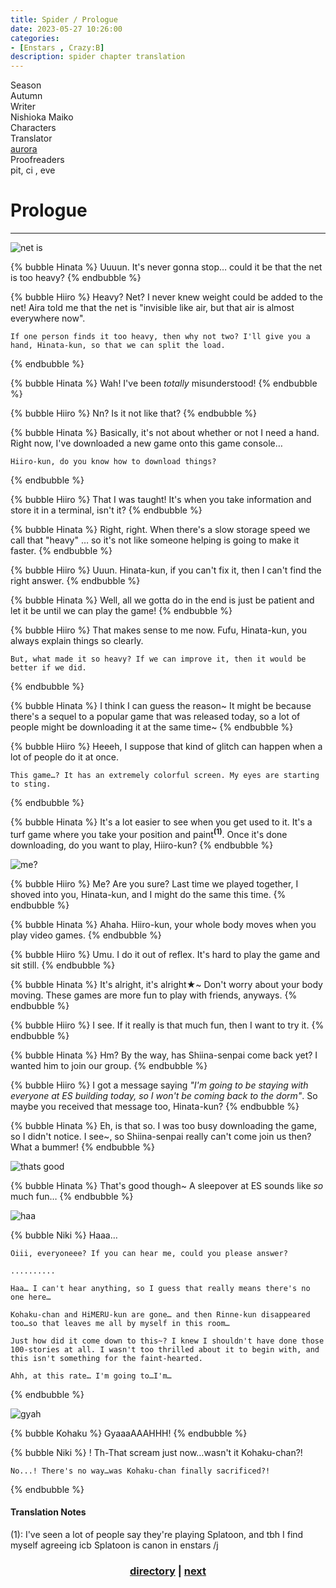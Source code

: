 ```yaml
---
title: Spider / Prologue
date: 2023-05-27 10:26:00
categories:
- [Enstars , Crazy:B]
description: spider chapter translation
---
```



<div class="info-area">
  <div class="info">
    <div class="info-item season">
      <div class="label">
        Season
      </div>
      <div class="value">
        Autumn
      </div>
    </div>
    <div class="info-item writer">
      <div class="label">
        Writer
      </div>
      <div class="value">
      Nishioka Maiko
<!-- STORY WRITER NAME -->
      </div>
    </div>
    <div class="info-item characters">
      <div class="label">
        Characters
      </div>
      <div class="value">
        <a href="/tags/Aoi-Hinata/" character="Hinata" title="Hinata"></a>
        <a href="/tags/Amagi-Hiiro/" character="Hiiro" title="Hiiro"></a>
        <a href="/tags/Oukawa-Kohaku/" character="Kohaku" title="Kohaku"></a>
        <a href="/tags/Shiina-Niki/" character="Niki" title="Niki"></a>
      </div>
    </div>
    <div class="info-item tl">
      <div class="label">
        Translator
      </div>
      <div class="value">
        <a href="https://twitter.com/azurecrystalz">aurora</a>
      </div>
    </div>
  <div class="info-item pr">
    <div class="label">
      Proofreaders
    </div>
  <div class="value">
  pit, ci , eve
<!-- PROOFREADER LIST (IF ANY) -->
</div>
</div>
</div>
</div>

<!-- more -->

<div style="margin-top: 3%">
  <style>
    .hint--error.hint--top-left:before, .hint--error.hint--top-right:before, .hint--error.hint--top:before {
    border-top-color: #6a3446;
    }
    .hint--error:after {
    background-color: #6a3446;
    text-shadow: 0 -1px 0px #592726;
    }
    [character] {
      --dark-mode: hsl(var(--hue), 30%, 30%);
      display: flex;
    }
    [character]::before {
      position: absolute;
      margin-left: 75px;
    }
    [character] p {
      max-width: calc(100% - 75px);
      margin-left: 75px;
      color: inherit;
    }
    :root[theme='dark'] [character] p {
      background: var(--dark-mode);
    }
    :root[theme='dark'] [character] p .thought {
      color: #9f9fff;
    }
    :root[theme='light'] [character] p {
      background: var(--light-mode);
    }
    [character] p:first-child {
      margin-top: 20px;
      border-top-left-radius: 0px;
    }
    [character] p:first-child::before {
      position: absolute;
      left: 0;
    }
    [character]::after {
      display: none;
      left: 65px;
      top: 37px;
    }
    .msr-narration {
      display: flex;
      align-items: center;
      margin: 20px 0px;
      gap: 5px;
    }
    .msr-narration::before {
      content: "";
      display: inline-block;
      background: var(--article-text);
      height: 1px;
      width: 15%;
    }
    .msr-narration p {
      margin: 0;
    }
    @media (max-width: 650px) {
    [character] p {
        margin:0 0 .4em 65px;
        padding: .72em;
        margin-left: 55px !important;
    }
    [character]::before,[character][hidden]::before,[character][unknown]::before {
        margin-left: 70px;
        margin-left: 55px !important;
    }
}    
  </style>

  
  # Prologue
  ***
  ![net is](https://64.media.tumblr.com/8944368e0b981b7fa77d98b9b30e5138/5b9ab7949c23ea34-5b/s2048x3072/572d21ae1023a7dc33b1c346f10b7b59f8ebda2f.pnj)

  {% bubble Hinata %}
    Uuuun. It's never gonna stop… could it be that the net is too heavy?
  {% endbubble %}

  {% bubble Hiiro %}
    Heavy? Net? I never knew weight could be added to the net! Aira told me that the net is "invisible like air, but that air is almost everywhere now".
    
    If one person finds it too heavy, then why not two? I'll give you a hand, Hinata-kun, so that we can split the load.
  {% endbubble %}

  {% bubble Hinata %}
    Wah! I've been *totally* misunderstood!
  {% endbubble %}

  {% bubble Hiiro %}
    Nn? Is it not like that?
  {% endbubble %}

  {% bubble Hinata %}
    Basically, it's not about whether or not I need a hand. Right now, I've downloaded a new game onto this game console…
    
    Hiiro-kun, do you know how to download things?
  {% endbubble %}

  {% bubble Hiiro %}
    That I was taught! It's when you take information and store it in a terminal, isn't it?
  {% endbubble %}

  {% bubble Hinata %}
    Right, right. When there's a slow storage speed we call that "heavy" … so it's not like someone helping is going to make it faster.
  {% endbubble %}

  {% bubble Hiiro %}
    Uuun. Hinata-kun, if you can't fix it, then I can't find the right answer.
  {% endbubble %}

  {% bubble Hinata %}
    Well, all we gotta do in the end is just be patient and let it be until we can play the game!
  {% endbubble %}

  {% bubble Hiiro %}
    That makes sense to me now. Fufu, Hinata-kun, you always explain things so clearly.
    
    But, what made it so heavy? If we can improve it, then it would be better if we did.
  {% endbubble %}

  {% bubble Hinata %}
    I think I can guess the reason~ It might be because there's a sequel to a popular game that was released today, so a lot of people might be downloading it at the same time~
  {% endbubble %}

  {% bubble Hiiro %}
    Heeeh, I suppose that kind of glitch can happen when a lot of people do it at once.
    
    This game…? It has an extremely colorful screen. My eyes are starting to sting.
  {% endbubble %}

  {% bubble Hinata %}
    It's a lot easier to see when you get used to it. It's a turf game where you take your position and paint<sup>**(1)**</sup>. Once it's done downloading, do you want to play, Hiiro-kun?
  {% endbubble %}

  ![me?](https://64.media.tumblr.com/afecbc0854e86149e92e2d3bcaf0ae38/5b9ab7949c23ea34-a1/s2048x3072/1b462702c7f59fa7eadd7d9b430eddfcbae1e897.pnj)

  {% bubble Hiiro %}
    Me? Are you sure? Last time we played together, I shoved into you, Hinata-kun, and I might do the same this time.
  {% endbubble %}

  {% bubble Hinata %}
    Ahaha. Hiiro-kun, your whole body moves when you play video games.
  {% endbubble %}

  {% bubble Hiiro %}
    Umu. I do it out of reflex. It's hard to play the game and sit still.
  {% endbubble %}

  {% bubble Hinata %}
    It's alright, it's alright★~ Don't worry about your body moving. These games are more fun to play with friends, anyways.
  {% endbubble %}

  {% bubble Hiiro %}
    I see. If it really is that much fun, then I want to try it.
  {% endbubble %}

  {% bubble Hinata %}
    Hm? By the way, has Shiina-senpai come back yet? I wanted him to join our group.
  {% endbubble %}

  {% bubble Hiiro %}
    I got a message saying *"I'm going to be staying with everyone at ES building today, so I won't be coming back to the dorm"*. So maybe you received that message too, Hinata-kun?
  {% endbubble %}

  {% bubble Hinata %}
    Eh, is that so. I was too busy downloading the game, so I didn't notice.
    I see~, so Shiina-senpai really can't come join us then? What a bummer!
  {% endbubble %}

  ![thats good](https://64.media.tumblr.com/507dbd8c1829414c8c3af862d067b8f8/5b9ab7949c23ea34-ae/s2048x3072/def4508aced4fb933e471bca58585751b6c04099.pnj)

  {% bubble Hinata %}
    That's good though~ A sleepover at ES sounds like *so* much fun…
  {% endbubble %}

  ![haa](https://64.media.tumblr.com/f2526c400eee87adb56beb10e300fc71/5b9ab7949c23ea34-7b/s2048x3072/bb4c9158fc5a7ee66be65cdb270c42012d107a3f.pnj)

  {% bubble Niki %}
    Haaa…
    
    Oiii, everyoneee? If you can hear me, could you please answer?

    ..........

    Haa… I can't hear anything, so I guess that really means there's no one here…
    
    Kohaku-chan and HiMERU-kun are gone… and then Rinne-kun disappeared too…so that leaves me all by myself in this room…
    
    Just how did it come down to this~? I knew I shouldn't have done those 100-stories at all. I wasn't too thrilled about it to begin with, and this isn't something for the faint-hearted.
    
    Ahh, at this rate… I'm going to…I'm…
  {% endbubble %}

  ![gyah](https://64.media.tumblr.com/7ad786495d18556db3d5cc866d05308c/5b9ab7949c23ea34-e8/s2048x3072/f1d2419e8ee3e4811ba5db18d2130a7b2e9c3f26.pnj)

  {% bubble Kohaku %}
    GyaaaAAAHHH!
  {% endbubble %}

  {% bubble Niki %}
    ! Th-That scream just now…wasn't it Kohaku-chan?!
    
    No...! There's no way…was Kohaku-chan finally sacrificed?!
  {% endbubble %}

 <!-- Translation Notes -->

<h4>Translation Notes</h4>

(1): I've seen a lot of people say they're playing Splatoon, and tbh I find myself agreeing icb Splatoon is canon in enstars /j

  ### <center>[directory](/2023/05/27/spider-direc/) | [next](/2023/06/01/one-day-friday/)</center>
  <!-- CONTENT GOES HERE -->

  <!-- 
  SPEECH BUBBLE FORMAT: 
  {% bubble [CHARACTER_FIRST_NAME] [ATTRIBUTE(optional)]}
    DIALOGUE TEXT HERE

    ADD A LINE SPACE FOR A NEW LINE

    <th>EMBED THOUGHT DIALOGUE WITH THESE TAGS</th>
  {% endbubble %}
  -->

  </div>
